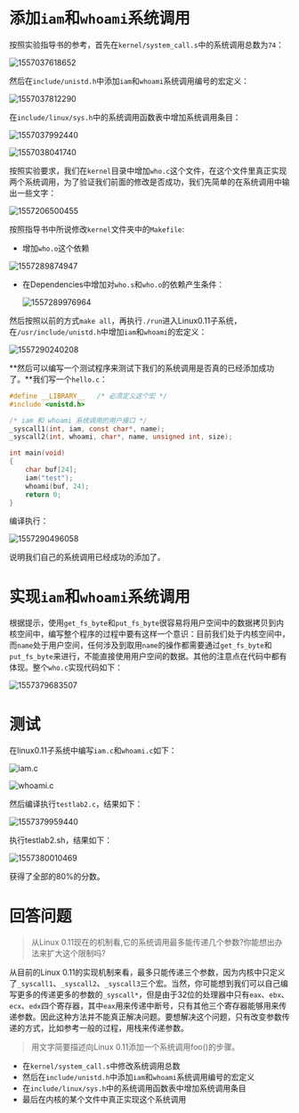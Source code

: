 # 添加`iam`和`whoami`系统调用

按照实验指导书的参考，首先在`kernel/system_call.s`中的系统调用总数为`74`：

![1557037618652](lab_3/1557037618652.png)

然后在`include/unistd.h`中添加`iam`和`whoami`系统调用编号的宏定义：

![1557037812290](lab_3/1557037812290.png)

在`include/linux/sys.h`中的系统调用函数表中增加系统调用条目：

![1557037992440](lab_3/1557037992440.png)

![1557038041740](lab_3/1557038041740.png)

按照实验要求，我们在`kernel`目录中增加`who.c`这个文件，在这个文件里真正实现两个系统调用，为了验证我们前面的修改是否成功，我们先简单的在系统调用中输出一些文字：

![1557206500455](lab_3/1557206500455.png)

按照指导书中所说修改`kernel`文件夹中的`Makefile`:

* 增加`who.o`这个依赖

![1557289874947](lab_3/1557289874947.png)

* 在Dependencies中增加对`who.s`和`who.o`的依赖产生条件：

  ![1557289976964](lab_3/1557289976964.png)

然后按照以前的方式`make all`，再执行`./run`进入Linux0.11子系统，在`/usr/include/unistd.h`中增加`iam`和`whoami`的宏定义：

![1557290240208](lab_3/1557290240208.png)

**然后可以编写一个测试程序来测试下我们的系统调用是否真的已经添加成功了。**我们写一个`hello.c`：

```c
#define __LIBRARY__   /* 必须定义这个宏 */
#include <unistd.h>

/* iam 和 whoami 系统调用的用户接口 */
_syscall1(int, iam, const char*, name);
_syscall2(int, whoami, char*, name, unsigned int, size);

int main(void)
{
    char buf[24];
    iam("test");
    whoami(buf, 24);
    return 0;
}
```

编译执行：

![1557290496058](lab_3/1557290496058.png)

说明我们自己的系统调用已经成功的添加了。

# 实现`iam`和`whoami`系统调用

根据提示，使用`get_fs_byte`和`put_fs_byte`很容易将用户空间中的数据拷贝到内核空间中，编写整个程序的过程中要有这样一个意识：目前我们处于内核空间中，而`name`处于用户空间，任何涉及到取用`name`的操作都需要通过`get_fs_byte`和`put_fs_byte`来进行，不能直接使用用户空间的数据。其他的注意点在代码中都有体现。整个`who.c`实现代码如下：

![1557379683507](lab_3/1557379683507.png)

# 测试

在linux0.11子系统中编写`iam.c`和`whoami.c`如下：

![iam.c](lab_3/1557379813051.png)

![whoami.c](lab_3/1557379863183.png)

然后编译执行`testlab2.c`，结果如下：

![1557379959440](lab_3/1557379959440.png)

执行testlab2.sh，结果如下：

![1557380010469](lab_3/1557380010469.png)

获得了全部的80%的分数。

# 回答问题

> 从Linux 0.11现在的机制看,它的系统调用最多能传递几个参数?你能想出办法来扩大这个限制吗?

从目前的Linux 0.11的实现机制来看，最多只能传递三个参数，因为内核中只定义了`_syscall1`、`_syscall2`、`_syscall3`三个宏。当然，你可能想到我们可以自己编写更多的传递更多的参数的`_syscall*`，但是由于32位的处理器中只有`eax`、`ebx`、`ecx`、`edx`四个寄存器，其中`eax`用来传递中断号，只有其他三个寄存器能够用来传递参数。因此这种方法并不能真正解决问题。要想解决这个问题，只有改变参数传递的方式，比如参考一般的过程，用栈来传递参数。

> 用文字简要描述向Linux 0.11添加一个系统调用foo()的步骤。

* 在`kernel/system_call.s`中修改系统调用总数
* 然后在`include/unistd.h`中添加`iam`和`whoami`系统调用编号的宏定义
* 在`include/linux/sys.h`中的系统调用函数表中增加系统调用条目
* 最后在内核的某个文件中真正实现这个系统调用